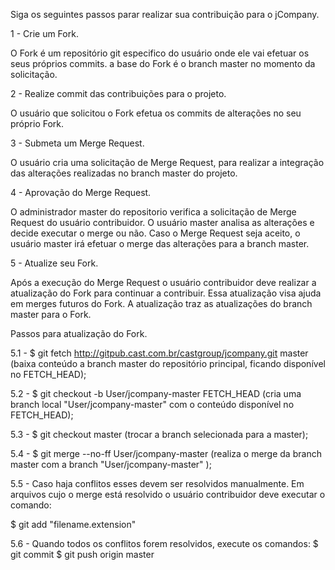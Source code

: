 Siga os seguintes passos parar realizar sua contribuição para o jCompany.

1 - Crie um Fork.

 O Fork é um repositório git especifico do usuário onde ele vai efetuar os seus próprios commits.
 a base do Fork é o branch master no momento da solicitação.
 

2 - Realize commit das contribuições para o projeto.

 O usuário que solicitou o Fork efetua os commits de alterações no seu próprio Fork.

 
3 - Submeta um Merge Request.

 O usuário cria uma solicitação de Merge Request, para realizar a integração das alterações realizadas no branch master do projeto.

 
4 - Aprovação do Merge Request.

 O administrador master do repositorio verifica a solicitação de Merge Request do usuário contribuidor.
 O usuário master analisa as alterações e decide executar o merge ou não.
 Caso o Merge Request seja aceito, o usuário master irá efetuar o merge das alterações para a branch master.
 

 5 - Atualize seu Fork.

  Após a execução do Merge Request o usuário contribuidor deve realizar a atualização do Fork para continuar a contribuir. 
  Essa atualização visa ajuda em merges futuros do Fork. 
  A atualização traz as atualizações do branch master para o Fork.

  Passos para atualização do Fork.

  5.1 - $ git fetch http://gitpub.cast.com.br/castgroup/jcompany.git master
  	(baixa conteúdo a branch master do repositório principal, ficando disponível no FETCH_HEAD);

  5.2 - $ git checkout -b User/jcompany-master FETCH_HEAD
  	(cria uma branch local "User/jcompany-master" com o conteúdo disponível no FETCH_HEAD);

  5.3 - $ git checkout master
  	(trocar a branch selecionada para a master);
  	
  5.4 - $ git merge --no-ff User/jcompany-master
  	(realiza o merge da branch master com a branch "User/jcompany-master" );

  5.5 - Caso haja conflitos esses devem ser resolvidos manualmente. Em arquivos cujo o merge está resolvido o usuário contribuidor deve executar o comando:

  $ git add "filename.extension"

  5.6 - Quando todos os conflitos forem resolvidos, execute os comandos:
  $ git commit
  $ git push origin master